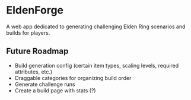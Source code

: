 # EldenForge

A web app dedicated to generating challenging Elden Ring scenarios and builds for players.

## Future Roadmap

- Build generation config (certain item types, scaling levels, required attributes, etc.)
- Draggable categories for organizing build order
- Generate challenge runs
- Create a build page with stats (?)
